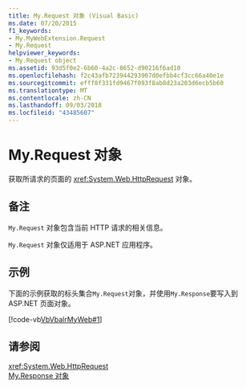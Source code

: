 ```yaml
---
title: My.Request 对象 (Visual Basic)
ms.date: 07/20/2015
f1_keywords:
- My.MyWebExtension.Request
- My.Request
helpviewer_keywords:
- My.Request object
ms.assetid: 93d5f0e2-6b60-4a2c-8652-d90216f6ad10
ms.openlocfilehash: f2c43afb723944293907d0efbb4cf3cc66a40e1e
ms.sourcegitcommit: efff8f331fd9467f093f8ab8d23a203d6ecb5b60
ms.translationtype: MT
ms.contentlocale: zh-CN
ms.lasthandoff: 09/03/2018
ms.locfileid: "43485607"
---
```

# <a name="myrequest-object"></a>My.Request 对象
获取所请求的页面的 <xref:System.Web.HttpRequest> 对象。  
  
## <a name="remarks"></a>备注  
 `My.Request` 对象包含当前 HTTP 请求的相关信息。  
  
 `My.Request` 对象仅适用于 ASP.NET 应用程序。  
  
## <a name="example"></a>示例  
 下面的示例获取的标头集合`My.Request`对象，并使用`My.Response`要写入到 ASP.NET 页面对象。  
  
 [!code-vb[VbVbalrMyWeb#1](../../../visual-basic/language-reference/objects/codesnippet/VisualBasic/my-request-object_1.aspx)]  
  
## <a name="see-also"></a>请参阅  
 <xref:System.Web.HttpRequest>  
 [My.Response 对象](../../../visual-basic/language-reference/objects/my-response-object.md)
